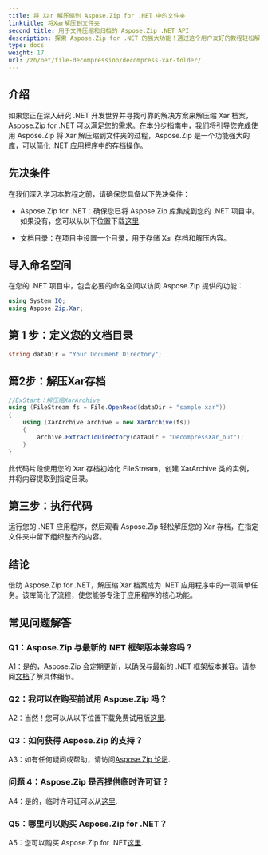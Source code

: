 ```yaml
---
title: 将 Xar 解压缩到 Aspose.Zip for .NET 中的文件夹
linktitle: 将Xar解压到文件夹
second_title: 用于文件压缩和归档的 Aspose.Zip .NET API
description: 探索 Aspose.Zip for .NET 的强大功能！通过这个用户友好的教程轻松解压 Xar 档案。增强您的 .NET 开发体验。
type: docs
weight: 17
url: /zh/net/file-decompression/decompress-xar-folder/
---
```

## 介绍

如果您正在深入研究 .NET 开发世界并寻找可靠的解决方案来解压缩 Xar 档案，Aspose.Zip for .NET 可以满足您的需求。在本分步指南中，我们将引导您完成使用 Aspose.Zip 将 Xar 解压缩到文件夹的过程，Aspose.Zip 是一个功能强大的库，可以简化 .NET 应用程序中的存档操作。

## 先决条件

在我们深入学习本教程之前，请确保您具备以下先决条件：

-  Aspose.Zip for .NET：确保您已将 Aspose.Zip 库集成到您的 .NET 项目中。如果没有，您可以从以下位置下载[这里](https://releases.aspose.com/zip/net/).

- 文档目录：在项目中设置一个目录，用于存储 Xar 存档和解压内容。

## 导入命名空间

在您的 .NET 项目中，包含必要的命名空间以访问 Aspose.Zip 提供的功能：

```csharp
using System.IO;
using Aspose.Zip.Xar;
```

## 第 1 步：定义您的文档目录

```csharp
string dataDir = "Your Document Directory";
```

## 第2步：解压Xar存档

```csharp
//ExStart：解压缩XarArchive
using (FileStream fs = File.OpenRead(dataDir + "sample.xar"))
{
    using (XarArchive archive = new XarArchive(fs))
    {
        archive.ExtractToDirectory(dataDir + "DecompressXar_out");
    }
}
```

此代码片段使用您的 Xar 存档初始化 FileStream，创建 XarArchive 类的实例，并将内容提取到指定目录。

## 第三步：执行代码

运行您的 .NET 应用程序，然后观看 Aspose.Zip 轻松解压您的 Xar 存档，在指定文件夹中留下组织整齐的内容。

## 结论

借助 Aspose.Zip for .NET，解压缩 Xar 档案成为 .NET 应用程序中的一项简单任务。该库简化了流程，使您能够专注于应用程序的核心功能。


## 常见问题解答

### Q1：Aspose.Zip 与最新的.NET 框架版本兼容吗？

 A1：是的，Aspose.Zip 会定期更新，以确保与最新的 .NET 框架版本兼容。请参阅[文档](https://reference.aspose.com/zip/net/)了解具体细节。

### Q2：我可以在购买前试用 Aspose.Zip 吗？

 A2：当然！您可以从以下位置下载免费试用版[这里](https://releases.aspose.com/).

### Q3：如何获得 Aspose.Zip 的支持？

A3：如有任何疑问或帮助，请访问[Aspose.Zip 论坛](https://forum.aspose.com/c/zip/37).

### 问题 4：Aspose.Zip 是否提供临时许可证？

 A4：是的，临时许可证可以从[这里](https://purchase.aspose.com/temporary-license/).

### Q5：哪里可以购买 Aspose.Zip for .NET？

 A5：您可以购买 Aspose.Zip for .NET[这里](https://purchase.aspose.com/buy).